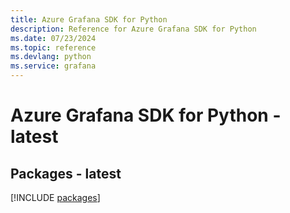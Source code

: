 ```yaml
---
title: Azure Grafana SDK for Python
description: Reference for Azure Grafana SDK for Python
ms.date: 07/23/2024
ms.topic: reference
ms.devlang: python
ms.service: grafana
---
```

# Azure Grafana SDK for Python - latest
## Packages - latest
[!INCLUDE [packages](grafana-index.md)]